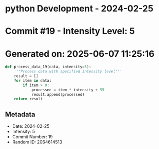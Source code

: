 ﻿# python Development - 2024-02-25
# Commit #19 - Intensity Level: 5
# Generated on: 2025-06-07 11:25:16
```python
def process_data_19(data, intensity=5):
    '''Process data with specified intensity level'''
    result = []
    for item in data:
        if item > 0:
            processed = item * intensity + 55
            result.append(processed)
    return result
```
## Metadata
- Date: 2024-02-25
- Intensity: 5
- Commit Number: 19
- Random ID: 2064614513
